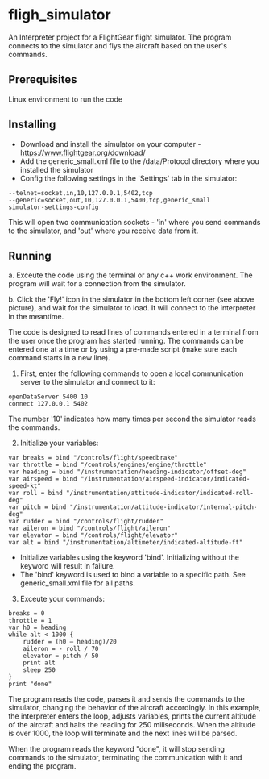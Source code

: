 # fligh_simulator
An Interpreter project for a FlightGear flight simulator. The program connects to the simulator and flys the aircraft based on the user's commands.

## Prerequisites
Linux environment to run the code

## Installing
- Download and install the simulator on your computer - https://www.flightgear.org/download/
- Add the generic_small.xml file to the /data/Protocol directory where you installed the simulator
- Config the following settings in the 'Settings' tab in the simulator:
```
--telnet=socket,in,10,127.0.0.1,5402,tcp
--generic=socket,out,10,127.0.0.1,5400,tcp,generic_small
simulator-settings-config
```

This will open two communication sockets - 'in' where you send commands to the simulator, and 'out' where you receive data from it.

## Running
a. Exceute the code using the terminal or any c++ work environment. The program will wait for a connection from the simulator.

b. Click the 'Fly!' icon in the simulator in the bottom left corner (see above picture), and wait for the simulator to load. It will connect to the interpreter in the meantime.

The code is designed to read lines of commands entered in a terminal from the user once the program has started running. The commands can be entered one at a time or by using a pre-made script (make sure each command starts in a new line).

1. First, enter the following commands to open a local communication server to the simulator and connect to it:
```
openDataServer 5400 10
connect 127.0.0.1 5402
```
The number '10' indicates how many times per second the simulator reads the commands.

2. Initialize your variables:
```
var breaks = bind "/controls/flight/speedbrake"
var throttle = bind "/controls/engines/engine/throttle"
var heading = bind "/instrumentation/heading-indicator/offset-deg"
var airspeed = bind "/instrumentation/airspeed-indicator/indicated-speed-kt"
var roll = bind "/instrumentation/attitude-indicator/indicated-roll-deg"
var pitch = bind "/instrumentation/attitude-indicator/internal-pitch-deg"
var rudder = bind "/controls/flight/rudder"
var aileron = bind "/controls/flight/aileron"
var elevator = bind "/controls/flight/elevator"
var alt = bind "/instrumentation/altimeter/indicated-altitude-ft"
```
- Initialize variables using the keyword 'bind'. Initializing without the keyword will result in failure.
- The 'bind' keyword is used to bind a variable to a specific path. See generic_small.xml file for all paths.

3. Exceute your commands:
```
breaks = 0
throttle = 1
var h0 = heading
while alt < 1000 {
    rudder = (h0 – heading)/20
    aileron = - roll / 70
    elevator = pitch / 50
    print alt
    sleep 250
}
print "done"
```
The program reads the code, parses it and sends the commands to the simulator, changing the behavior of the aircraft accordingly. In this example, the interpreter enters the loop, adjusts variables, prints the current altitude of the aircraft and halts the reading for 250 miliseconds. When the altitude is over 1000, the loop will terminate and the next lines will be parsed.

When the program reads the keyword "done", it will stop sending commands to the simulator, terminating the communication with it and ending the program.
